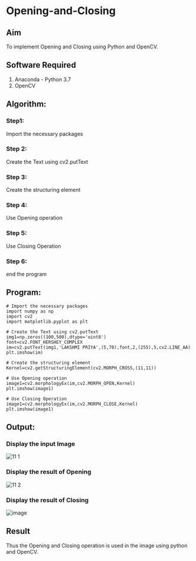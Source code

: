 # Opening-and-Closing

## Aim
To implement Opening and Closing using Python and OpenCV.

## Software Required
1. Anaconda - Python 3.7
2. OpenCV

## Algorithm:
### Step1:
Import the necessary packages

### Step 2:
Create the Text using cv2.putText

### Step 3:
Create the structuring element

### Step 4:
Use Opening operation

### Step 5:
Use Closing Operation

### Step 6:
end the program

## Program:

``` 
# Import the necessary packages
import numpy as np
import cv2
import matplotlib.pyplot as plt

# Create the Text using cv2.putText
img1=np.zeros((100,500),dtype='uint8')
font=cv2.FONT_HERSHEY_COMPLEX
im=cv2.putText(img1,'LAKSHMI PRIYA',(5,70),font,2,(255),5,cv2.LINE_AA)
plt.imshow(im)

# Create the structuring element
Kernel=cv2.getStructuringElement(cv2.MORPH_CROSS,(11,11))

# Use Opening operation
image1=cv2.morphologyEx(im,cv2.MORPH_OPEN,Kernel)
plt.imshow(image1)

# Use Closing Operation
image1=cv2.morphologyEx(im,cv2.MORPH_CLOSE,Kernel)
plt.imshow(image1)
```
## Output:

### Display the input Image
![11 1](https://user-images.githubusercontent.com/93427923/171792903-be3b0d0b-21f4-48dc-9b6b-4564126ea0f8.png)

### Display the result of Opening
![11 2](https://user-images.githubusercontent.com/93427923/171792920-7fe755ae-fe7a-4aa6-8158-26e43820da7e.png)

### Display the result of Closing
![image](https://user-images.githubusercontent.com/93427923/171792940-aff3ec1b-e5a0-41ef-a90a-3d483da89e39.png)

## Result
Thus the Opening and Closing operation is used in the image using python and OpenCV.
